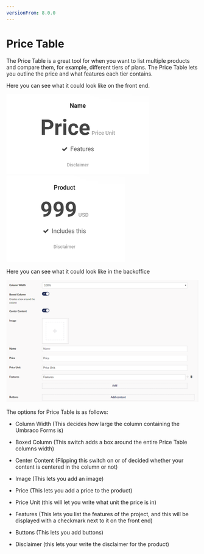 ```yaml
---
versionFrom: 8.0.0
---
```


# Price Table

The Price Table is a great tool for when you want to list multiple products and compare them, for example, different tiers of plans. The Price Table lets you outline the price and what features each tier contains.

Here you can see what it could look like on the front end.

![Price Table](images/Price-Table-frontend1.png) ![Price Table](images/Price-Table-frontend2.png)

Here you can see what it could look like in the backoffice

![Price Table](images/Price-Table-backoffice.png)

The options for Price Table is as follows:

- Column Width (This decides how large the column containing the Umbraco Forms is)

- Boxed Column (This switch adds a box around the entire Price Table columns width)

- Center Content (Flipping this switch on or of decided whether your content is centered in the column or not)

- Image (This lets you add an image)

- Price (This lets you add a price to the product)

- Price Unit (this will let you write what unit the price is in)

- Features (This lets you list the features of the project, and this will be displayed with a checkmark next to it on the front end)

- Buttons (This lets you add buttons)

- Disclaimer (this lets your write the disclaimer for the product)
